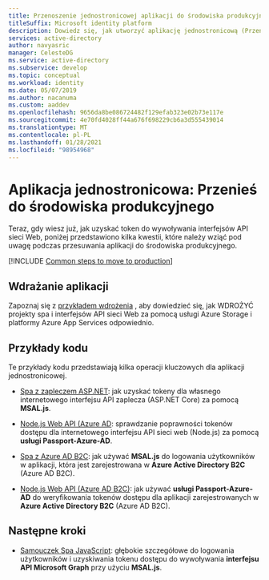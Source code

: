 ```yaml
---
title: Przenoszenie jednostronicowej aplikacji do środowiska produkcyjnego
titleSuffix: Microsoft identity platform
description: Dowiedz się, jak utworzyć aplikację jednostronicową (Przenieś do środowiska produkcyjnego)
services: active-directory
author: navyasric
manager: CelesteDG
ms.service: active-directory
ms.subservice: develop
ms.topic: conceptual
ms.workload: identity
ms.date: 05/07/2019
ms.author: nacanuma
ms.custom: aaddev
ms.openlocfilehash: 9656da8be086724482f129efab323e02b73e117e
ms.sourcegitcommit: 4e70fd4028ff44a676f698229cb6a3d555439014
ms.translationtype: MT
ms.contentlocale: pl-PL
ms.lasthandoff: 01/28/2021
ms.locfileid: "98954968"
---
```

# <a name="single-page-application-move-to-production"></a>Aplikacja jednostronicowa: Przenieś do środowiska produkcyjnego

Teraz, gdy wiesz już, jak uzyskać token do wywoływania interfejsów API sieci Web, poniżej przedstawiono kilka kwestii, które należy wziąć pod uwagę podczas przesuwania aplikacji do środowiska produkcyjnego.

[!INCLUDE [Common steps to move to production](../../../includes/active-directory-develop-scenarios-production.md)]

## <a name="deploy-your-app"></a>Wdrażanie aplikacji

Zapoznaj się z [przykładem wdrożenia](https://github.com/Azure-Samples/ms-identity-javascript-angular-spa-aspnet-webapi-multitenant/tree/master/Chapter3) , aby dowiedzieć się, jak WDROŻYĆ projekty spa i interfejsów API sieci Web za pomocą usługi Azure Storage i platformy Azure App Services odpowiednio. 

## <a name="code-samples"></a>Przykłady kodu

Te przykłady kodu przedstawiają kilka operacji kluczowych dla aplikacji jednostronicowej.
- [Spa z zapleczem ASP.NET](https://github.com/Azure-Samples/ms-identity-javascript-angular-spa-aspnetcore-webapi): jak uzyskać tokeny dla własnego internetowego interfejsu API zaplecza (ASP.NET Core) za pomocą **MSAL.js**.

- [Node.js Web API (Azure AD](https://github.com/Azure-Samples/active-directory-javascript-nodejs-webapi-v2): sprawdzanie poprawności tokenów dostępu dla internetowego interfejsu API sieci web (Node.js) za pomocą **usługi Passport-Azure-AD**.

- [Spa z Azure AD B2C](https://github.com/Azure-Samples/active-directory-b2c-javascript-msal-singlepageapp): jak używać **MSAL.js** do logowania użytkowników w aplikacji, która jest zarejestrowana w **Azure Active Directory B2C** (Azure AD B2C).

- [Node.js Web API (Azure AD B2C)](https://github.com/Azure-Samples/active-directory-b2c-javascript-nodejs-webapi): jak używać **usługi Passport-Azure-AD** do weryfikowania tokenów dostępu dla aplikacji zarejestrowanych w **Azure Active Directory B2C** (Azure AD B2C).

## <a name="next-steps"></a>Następne kroki

- [Samouczek Spa JavaScript](./tutorial-v2-javascript-spa.md): głębokie szczegółowe do logowania użytkowników i uzyskiwania tokenu dostępu do wywoływania **interfejsu API Microsoft Graph** przy użyciu **MSAL.js**.